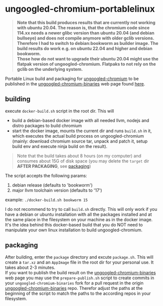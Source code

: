 # ungoogled-chromium-portablelinux
>__Note that this build produces results that are currently not working with ubuntu 20.04. The reason is, that the chromium code since 114.xx needs a newer glibc version than ubuntu 20.04 (and debian bullseye) and does not compile anymore with older gclib versions. Therefore I had to switch to debian:bookworm as builder image. The build results do work e.g. on ubuntu 22.04 and higher and debian bookworm.<br/>
Those how do not want to upgrade their ubuntu 20.04 might use the flatpak version of ungoogled-chromium. Flatpaks to not rely on the gclib on the underlying system.__

Portable Linux build and packaging for [ungoogled-chromium](https://github.com/ungoogled-software/ungoogled-chromium) to be published in the
[ungoogled-chromium-binaries](https://github.com/ungoogled-software/ungoogled-chromium-binaries) web page found [here](https://ungoogled-software.github.io/ungoogled-chromium-binaries/).

## building
execute `docker-build.sh` script in the root dir. This will
* build a debian-based docker image with all needed llvm, nodejs and distro packages to build chromium
* start the docker image, mounts the current dir and runs `build.sh` in it, which executes the actual build process on ungoogled-chromium (mainly: download chromium source tar, unpack and patch it, setup build env and execute ninja build on the result).

>Note that the build takes about 8 hours (on my computer) and consumes about 15G of disk space (you may delete the `target` dir __AFTER PACKAGING__, see [packaging](#packaging))

The script accepts the following params:
1. debian release (defaults to 'bookworm')
2. major llvm toolchain version (defaults to '17')

example: `./docker-build.sh bookworm 15`

I do not recommend to try to call `build.sh` directly. This will only work if you have a debian or ubuntu installation with all the packages installed and at the same place in the filesystem on your machine as in the docker image. It's the idea behind this docker-based build that you do NOT need to manipulate your own linux installation to build ungoogled-chromium.

## packaging
After building, enter the `package` directory and excute `package.sh`. This will create a `tar.xz` and an `AppImage` file in the root dir for your personal use. It takes about 2-3 minutes.</br>
If you want to publish the build result on the [ungoogled-chromium-binaries](https://github.com/ungoogled-software/ungoogled-chromium-binaries) web page you may use the `prepare-publish.sh` script to create commits in your `ungoogled-chromium-binaries` fork for a pull request in the origin [ungoogled-chromium-binaries](https://github.com/ungoogled-software/ungoogled-chromium-binaries) repo. Therefor adjust the paths at the beginning of the script to match the paths to the according repos in your filesystem.
